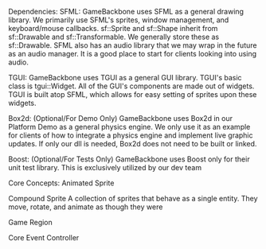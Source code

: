 

Dependencies:
SFML:
GameBackbone uses SFML as a general drawing library. We primarily use SFML's sprites, window management, and keyboard/mouse callbacks. sf::Sprite and sf::Shape inherit from sf::Drawable and sf::Transformable. We generally store these as sf::Drawable.
SFML also has an audio library that we may wrap in the future as an audio manager. It is a good place to start for clients looking into using audio.

TGUI:
GameBackbone uses TGUI as a general GUI library. TGUI's basic class is tgui::Widget. All of the GUI's components are made out of widgets. TGUI is built atop SFML, which allows for easy setting of sprites upon these widgets.

Box2d: (Optional/For Demo Only)
GameBackbone uses Box2d in our Platform Demo as a general physics engine. We only use it as an example for clients of how to integrate a physics engine and implement live graphic updates. If only our dll is needed, Box2d does not need to be built or linked.

Boost: (Optional/For Tests Only)
GameBackbone uses Boost only for their unit test library. This is exclusively utilized by our dev team 


Core Concepts:
Animated Sprite


Compound Sprite
A collection of sprites that behave as a single entity. They move, rotate, and animate as though they were

Game Region

Core Event Controller